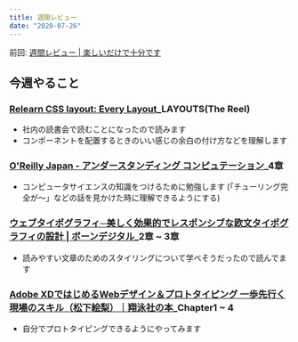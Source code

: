 ```yaml
---
title: 週間レビュー
date: "2020-07-26"
---
```


前回: [週間レビュー | 楽しいだけで十分です](https://yinm.info/20200719/)

## 今週やること

### [Relearn CSS layout: Every Layout](https://every-layout.dev/)_LAYOUTS(The Reel)
- 社内の読書会で読むことになったので読みます
- コンポーネントを配置するときのいい感じの余白の付け方などを理解します

### [O'Reilly Japan - アンダースタンディング コンピュテーション](https://www.oreilly.co.jp/books/9784873116976/)_4章
- コンピュータサイエンスの知識をつけるために勉強します (「チューリング完全が〜」などの話を見かけた時に理解できるようにする)

### [ウェブタイポグラフィ─美しく効果的でレスポンシブな欧文タイポグラフィの設計 | ボーンデジタル](https://www.borndigital.co.jp/book/18440.html)_2章 ~ 3章
- 読みやすい文章のためのスタイリングについて学べそうだったので読んでます

### [Adobe XDではじめるWebデザイン＆プロトタイピング 一歩先行く現場のスキル（松下絵梨）｜翔泳社の本](https://www.shoeisha.co.jp/book/detail/9784798158716)_Chapter1 ~ 4
- 自分でプロトタイピングできるようにやってみます

